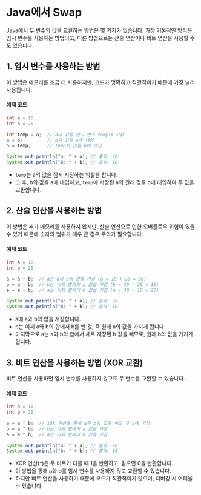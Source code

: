 # Java에서 Swap

Java에서 두 변수의 값을 교환하는 방법은 몇 가지가 있습니다. 가장 기본적인 방식은 임시 변수를 사용하는 방법이고, 다른 방법으로는 산술 연산이나 비트 연산을 사용할 수도 있습니다.

## 1. 임시 변수를 사용하는 방법

이 방법은 메모리를 조금 더 사용하지만, 코드가 명확하고 직관적이기 때문에 가장 널리 사용됩니다.

#### 예제 코드

```java
int a = 10;
int b = 20;

int temp = a;  // a의 값을 임시 변수 temp에 저장
a = b;         // b의 값을 a에 대입
b = temp;      // temp의 값을 b에 대입

System.out.println("a: " + a); // 출력: 20
System.out.println("b: " + b); // 출력: 10
```

- `temp`는 a의 값을 잠시 저장하는 역할을 합니다.
- 그 후, b의 값을 a에 대입하고, `temp`에 저장된 a의 원래 값을 b에 대입하여 두 값을 교환합니다.

## 2. 산술 연산을 사용하는 방법

이 방법은 추가 메모리를 사용하지 않지만, 산술 연산으로 인한 오버플로우 위험이 있을 수 있기 때문에 숫자의 범위가 매우 큰 경우 주의가 필요합니다.

#### 예제 코드

```java
int a = 10;
int b = 20;

a = a + b;  // a는 a와 b의 합을 가짐 (a = 10 + 20 = 30)
b = a - b;  // b는 이제 원래의 a 값을 가짐 (b = 30 - 20 = 10)
a = a - b;  // a는 이제 원래의 b 값을 가짐 (a = 30 - 10 = 20)

System.out.println("a: " + a); // 출력: 20
System.out.println("b: " + b); // 출력: 10
```

- a에 a와 b의 합을 저장합니다.
- b는 이제 a와 b의 합에서 b를 뺀 값, 즉 원래 a의 값을 가지게 됩니다.
- 마지막으로 a는 a와 b의 합에서 새로 저장된 b 값을 빼므로, 원래 b의 값을 가지게 됩니다.

## 3. 비트 연산을 사용하는 방법 (XOR 교환)

비트 연산을 사용하면 임시 변수를 사용하지 않고도 두 변수를 교환할 수 있습니다.

#### 예제 코드

```java
int a = 10;
int b = 20;

a = a ^ b;  // XOR 연산을 통해 a와 b의 값을 비교 후 a에 저장
b = a ^ b;  // b는 이제 원래의 a 값을 가짐
a = a ^ b;  // a는 이제 원래의 b 값을 가짐

System.out.println("a: " + a); // 출력: 20
System.out.println("b: " + b); // 출력: 10
```

- XOR 연산(^)은 두 비트가 다를 때 1을 반환하고, 같으면 0을 반환합니다.
- 이 방법을 통해 a와 b를 임시 변수를 사용하지 않고 교환할 수 있습니다.
- 하지만 비트 연산을 사용하기 때문에 코드가 직관적이지 않으며, 디버깅 시 어려울 수 있습니다.

